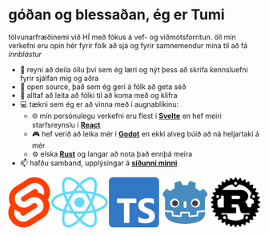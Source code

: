 # góðan og blessaðan, ég er Tumi

tölvunarfræðinemi við HÍ með fókus á vef- og viðmótsforritun. öll mín verkefni eru opin hér fyrir fólk að sjá og fyrir samnemendur mína til að fá *innblástur*
* 🌠 reyni að deila öllu því sem ég læri og nýt þess að skrifa kennsluefni fyrir sjálfan mig og aðra
* 📖 open source, það sem ég geri á fólk að geta séð
* 🧗 alltaf að leita að fólki til að koma með og klifra
* 💻 tækni sem ég er að vinna með í augnablikinu:
  * 🌐 mín persónulegu verkefni eru flest í [**Svelte**](https://svelte.dev) en hef meiri starfsreynslu í [**React**](https://reactjs.org)
  * 🎮 hef verið að leika mér í [**Godot**](https://godotengine.org) en ekki alveg búið að ná heljartaki á mér
  * ⚙️ elska [**Rust**](https://rust-lang.org) og langar að nota það ennþá meira
* 📫 hafðu samband, upplýsingar á [**síðunni minni**](https://sjomli.is)

<div style="display: flex;  width: 100%; justify-content: space-between; max-height: 100px; align-items: center; margin 0 auto;">
 <img style="height: 100px" src="imgs/Svelte_Logo.png" />
 <img style="height: 100px" src="imgs/React_Logo.png" />
 <img style="height: 100px" src="imgs/Typescript_Logo.png" />
 <img style="height: 100px" src="imgs/Godot_logo.png" />
 <img style="height: 100px" src="imgs/Rust_Logo.png" />
</div>
